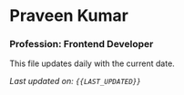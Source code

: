 # Praveen Kumar

### Profession: Frontend Developer

This file updates daily with the current date.

_Last updated on: `{{LAST_UPDATED}}`_

